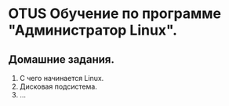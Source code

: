 # OTUS Обучение по программе "Администратор Linux".
## Домашние задания.
1. С чего начинается Linux.
2. Дисковая подсистема.
3. ...
